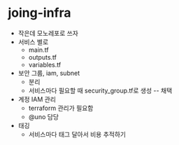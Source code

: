 # joing-infra

- 작은데 모노레포로 쓰자
- 서비스 별로
  - main.tf
  - outputs.tf
  - variables.tf
- 보안 그룹, iam, subnet
  - 분리
  - 서비스마다 필요할 때 security_group.tf로 생성 -- 채택
- 계정 IAM 관리
  - terraform 관리가 필요함
  - @uno 담당
- 태깅
  - 서비스마다 태그 달아서 비용 추적하기
